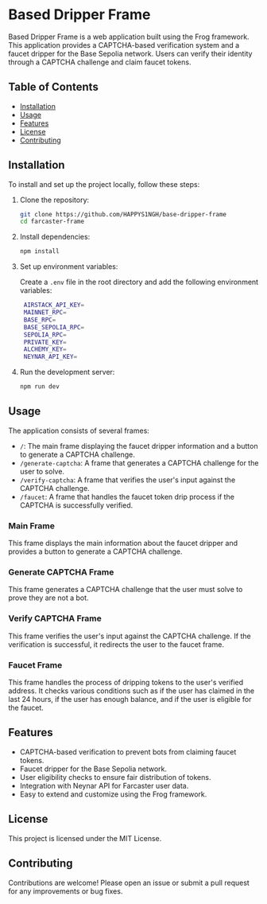 # Based Dripper Frame

Based Dripper Frame is a web application built using the Frog framework. This application provides a CAPTCHA-based verification system and a faucet dripper for the Base Sepolia network. Users can verify their identity through a CAPTCHA challenge and claim faucet tokens.

## Table of Contents

- [Installation](#installation)
- [Usage](#usage)
- [Features](#features)
- [License](#license)
- [Contributing](#contributing)

## Installation

To install and set up the project locally, follow these steps:

1. Clone the repository:

   ```bash
   git clone https://github.com/HAPPYS1NGH/base-dripper-frame
   cd farcaster-frame
   ```

2. Install dependencies:

   ```bash
   npm install
   ```

3. Set up environment variables:

   Create a `.env` file in the root directory and add the following environment variables:

   ```bash
    AIRSTACK_API_KEY=
    MAINNET_RPC=
    BASE_RPC=
    BASE_SEPOLIA_RPC=
    SEPOLIA_RPC=
    PRIVATE_KEY=
    ALCHEMY_KEY=
    NEYNAR_API_KEY=

   ```

4. Run the development server:

   ```bash
   npm run dev
   ```

## Usage

The application consists of several frames:

- `/`: The main frame displaying the faucet dripper information and a button to generate a CAPTCHA challenge.
- `/generate-captcha`: A frame that generates a CAPTCHA challenge for the user to solve.
- `/verify-captcha`: A frame that verifies the user's input against the CAPTCHA challenge.
- `/faucet`: A frame that handles the faucet token drip process if the CAPTCHA is successfully verified.

### Main Frame

This frame displays the main information about the faucet dripper and provides a button to generate a CAPTCHA challenge.

### Generate CAPTCHA Frame

This frame generates a CAPTCHA challenge that the user must solve to prove they are not a bot.

### Verify CAPTCHA Frame

This frame verifies the user's input against the CAPTCHA challenge. If the verification is successful, it redirects the user to the faucet frame.

### Faucet Frame

This frame handles the process of dripping tokens to the user's verified address. It checks various conditions such as if the user has claimed in the last 24 hours, if the user has enough balance, and if the user is eligible for the faucet.

## Features

- CAPTCHA-based verification to prevent bots from claiming faucet tokens.
- Faucet dripper for the Base Sepolia network.
- User eligibility checks to ensure fair distribution of tokens.
- Integration with Neynar API for Farcaster user data.
- Easy to extend and customize using the Frog framework.

## License

This project is licensed under the MIT License.

## Contributing

Contributions are welcome! Please open an issue or submit a pull request for any improvements or bug fixes.
